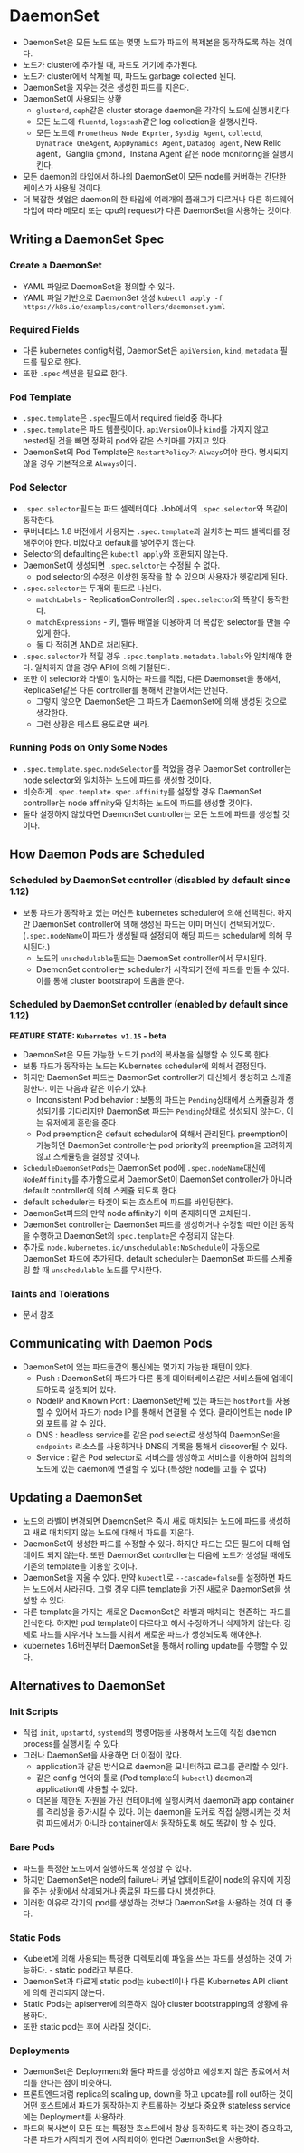 # DaemonSet

* DaemonSet은 모든 노드 또는 몇몇 노드가 파드의 복제본을 동작하도록 하는 것이다.
* 노드가 cluster에 추가될 때, 파드도 거기에 추가된다.
* 노드가 cluster에서 삭제될 때, 파드도 garbage collected 된다.
* DaemonSet을 지우는 것은 생성한 파드를 지운다.
* DaemonSet이 사용되는 상황
  * `glusterd`, `ceph`같은 cluster storage daemon을 각각의 노드에 실행시킨다.
  * 모든 노드에 `fluentd`, `logstash`같은 log collection을 실행시킨다.
  * 모든 노드에 `Prometheus Node Exprter`, `Sysdig Agent`, `collectd`,` Dynatrace OneAgent`, `AppDynamics Agent`, `Datadog agent`, New Relic agent`, `Ganglia gmond`, `Instana Agent`같은 node monitoring을 실행시킨다.
* 모든 daemon의 타입에서 하나의 DaemonSet이 모든 node를 커버하는 간단한 케이스가 사용될 것이다.
* 더 복잡한 셋업은 daemon의 한 타입에 여러개의 플래그가 다르거나 다른 하드웨어 타입에 따라 메모리 또는 cpu의 request가 다른 DaemonSet을 사용하는 것이다.

## Writing a DaemonSet Spec

### Create a DaemonSet

* YAML 파일로 DaemonSet을 정의할 수 있다.
* YAML 파일 기반으로 DaemonSet 생성
  `kubectl apply -f https://k8s.io/examples/controllers/daemonset.yaml`

### Required Fields

* 다른 kubernetes config처럼, DaemonSet은 `apiVersion`, `kind`, `metadata` 필드를 필요로 한다.
* 또한 `.spec` 섹션을 필요로 한다.

### Pod Template

* `.spec.template`은 `.spec`필드에서 required field중 하나다.
* `.spec.template`은 파드 템플릿이다. `apiVersion`이나 `kind`를 가지지 않고 nested된 것을 빼면 정확히 pod와 같은 스키마를 가지고 있다.
* DaemonSet의 Pod Template은 `RestartPolicy`가 `Always`여야 한다. 명시되지 않을 경우 기본적으로 `Always`이다.

### Pod Selector

* `.spec.selector`필드는 파드 셀렉터이다. Job에서의 `.spec.selector`와 똑같이 동작한다.
* 쿠버네티스 1.8 버전에서 사용자는 `.spec.template`과 일치하는 파드 셀렉터를 정해주어야 한다. 비었다고 default를 넣어주지 않는다.
* Selector의 defaulting은 `kubectl apply`와 호환되지 않는다.
* DaemonSet이 생성되면 `.spec.selctor`는 수정될 수 없다.
  * pod selector의 수정은 이상한 동작을 할 수 있으며 사용자가 헷갈리게 된다.
* `.spec.selector`는 두개의 필드로 나뉜다.
  * `matchLabels` - ReplicationController의 `.spec.selector`와 똑같이 동작한다.
  * `matchExpressions` - 키, 벨류 배열을 이용하여 더 복잡한 selector를 만들 수 있게 한다.
  * 둘 다 적히면 AND로 처리된다.
* `.spec.selector`가 적힐 경우 `.spec.template.metadata.labels`와 일치해야 한다. 일치하지 않을 경우 API에 의해 거절된다.
* 또한 이 selector와 라벨이 일치하는 파드를 직접, 다른 Daemonset을 통해서, ReplicaSet같은 다른 controller를 통해서 만들어서는 안된다. 
  * 그렇지 않으면 DaemonSet은 그 파드가 DaemonSet에 의해 생성된 것으로 생각한다.
  * 그런 상황은 테스트 용도로만 써라.

### Running Pods on Only Some Nodes

* `.spec.template.spec.nodeSelector`를 적었을 경우 DaemonSet controller는 node selector와 일치하는 노드에 파드를 생성할 것이다.
* 비슷하게 `.spec.template.spec.affinity`를 설정할 경우 DaemonSet controller는 node affinity와 일치하는 노드에 파드를 생성할 것이다.
* 둘다 설정하지 않았다면 DaemonSet controller는 모든 노드에 파드를 생성할 것이다.

## How Daemon  Pods are Scheduled

### Scheduled by DaemonSet controller (disabled by default since 1.12)

* 보통 파드가 동작하고 있는 머신은 kubernetes scheduler에 의해 선택된다. 하지만 DaemonSet controller에 의해 생성된 파드는 이미 머신이 선택되어있다. (`.spec.nodeName`이 파드가 생성될 때 설정되어 해당 파드는 schedular에 의해 무시된다.)
  * 노드의 `unschedulable`필드는 DaemonSet controller에서 무시된다.
  * DaemonSet controller는 scheduler가 시작되기 전에 파드를 만들 수 있다. 이를 통해 cluster bootstrap에 도움을 준다.

### Scheduled by DaemonSet controller (enabled by default since 1.12)

**FEATURE STATE: `Kubernetes v1.15` - beta**

* DaemonSet은 모든 가능한 노드가 pod의 복사본을 실행할 수 있도록 한다.
* 보통 파드가 동작하는 노드는 Kubernetes scheduler에 의해서 결정된다.
* 하지만 DaemonSet 파드는 DaemonSet controller가 대신해서 생성하고 스케쥴링한다. 이는 다음과 같은 이슈가 있다.
  * Inconsistent Pod behavior : 보통의 파드는 `Pending`상태에서 스케쥴링과 생성되기를 기다리지만 DaemonSet 파드는 `Pending`상태로 생성되지 않는다. 이는 유저에게 혼란을 준다.
  * Pod preemption은 default schedular에 의해서 관리된다. preemption이 가능하면 DaemonSet controller는 pod priority와 preemption을 고려하지 않고 스케쥴링을 결정할 것이다.
* `ScheduleDaemonSetPods`는 DaemonSet pod에 `.spec.nodeName`대신에 `NodeAffinity`를 추가함으로써 DaemonSet이 DaemonSet controller가 아니라 default controller에 의해 스케쥴 되도록 한다.
* default scheduler는 타겟이 되는 호스트에 파드를 바인딩한다.
* DaemonSet파드의 만약 node affinity가 이미 존재하다면 교체된다.
* DaemonSet controller는 DaemonSet 파드를 생성하거나 수정할 때만 이런 동작을 수행하고 DaemonSet의 `spec.template`은 수정되지 않는다.
* 추가로 `node.kubernetes.io/unschedulable:NoSchedule`이 자동으로 DaemonSet 파드에 추가된다. default scheduler는 DaemonSet 파드를 스케쥴링 할 때 `unschedulable` 노드를 무시한다.

### Taints and Tolerations

* 문서 참조

## Communicating with Daemon Pods

* DaemonSet에 있는 파드들간의 통신에는 몇가지 가능한 패턴이 있다.
  * Push : DaemonSet의 파드가 다른 통계 데이터베이스같은 서비스들에 업데이트하도록 설정되어 있다.
  * NodeIP and Known Port : DaemonSet안에 있는 파드는 `hostPort`를 사용할 수 있어서 파드가 node IP를 통해서 연결될 수 있다. 클라이언트는 node IP와 포트를 알 수 있다.
  * DNS : headless service를 같은 pod select로 생성하여 DaemonSet을 `endpoints` 리소스를 사용하거나 DNS의 기록을 통해서 discover될 수 있다.
  * Service : 같은 Pod selector로 서비스를 생성하고 서비스를 이용하여 임의의 노드에 있는 daemon에 연결할 수 있다.(특정한 node를 고를 수 없다)

## Updating a DaemonSet

* 노드의 라벨이 변경되면 DaemonSet은 즉시 새로 매치되는 노드에 파드를 생성하고 새로 매치되지 않는 노드에 대해서 파드를 지운다.
* DaemonSet이 생성한 파드를 수정할 수 있다. 하지만 파드는 모든 필드에 대해 업데이트 되지 않는다. 또한 DaemonSet controller는 다음에 노드가 생성될 때에도 기존의 template을 이용할 것이다.
* DaemonSet을 지울 수 있다. 만약 `kubectl`로 `--cascade=false`를 설정하면 파드는 노드에서 사라진다. 그럴 경우 다른 template을 가진 새로운 DaemonSet을 생성할 수 있다.
* 다른 template을 가지는 새로운 DaemonSet은 라벨과 매치되는 현존하는 파드를 인식한다. 하지만 pod template이 다르다고 해서 수정하거나 삭제하지 않는다. 강제로 파드를 지우거나 노드를 지워서 새로운 파드가 생성되도록 해야한다.
* kubernetes 1.6버전부터 DaemonSet을 통해서 rolling update를 수행할 수 있다.

## Alternatives to DaemonSet

### Init Scripts

* 직접 `init`, `upstartd`, `systemd`의 명령어등을 사용해서 노드에 직접 daemon process를 실행시킬 수 있다.
* 그러나 DaemonSet을 사용하면 더 이점이 많다.
  * application과 같은 방식으로 daemon을 모니터하고 로그를 관리할 수 있다.
  * 같은 config 언어와 툴로 (Pod template의 `kubectl`) daemon과 application에 사용할 수 있다.
  * 데몬을 제한된 자원을 가진 컨테이너에 실행시켜서 daemon과 app container를 격리성을 증가시킬 수 있다. 이는 daemon을 도커로 직접 실행시키는 것 처럼 파드에서가 아니라 container에서 동작하도록 해도 똑같이 할 수 있다.

### Bare Pods

* 파드를 특정한 노드에서 실행하도록 생성할 수 있다.
* 하지만 DaemonSet은 node의 failure나 커널 업데이트같이 node의 유지에 지장을 주는 상황에서 삭제되거나 종료된 파드를 다시 생성한다.
* 이러한 이유로 각기의 pod를 생성하는 것보다 DaemonSet을 사용하는 것이 더 좋다.

### Static Pods

* Kubelet에 의해 사용되는 특정한 디렉토리에 파일을 쓰는 파드를 생성하는 것이 가능하다. - static pod라고 부른다.
* DaemonSet과 다르게 static pod는 kubectl이나 다른 Kubernetes API client에 의해 관리되지 않는다.
* Static Pods는 apiserver에 의존하지 않아 cluster bootstrapping의 상황에 유용하다.
* 또한 static pod는 후에 사라질 것이다.

### Deployments

* DaemonSet은 Deployment와 둘다 파드를 생성하고 예상되지 않은 종료에서 처리를 한다는 점이 비슷하다.
* 프론트엔드처럼 replica의 scaling up, down을 하고 update를 roll out하는 것이 어떤 호스트에서 파드가 동작하는지 컨트롤하는 것보다 중요한 stateless service에는 Deployment를 사용하라.
* 파드의 복사본이 모든 또는 특정한 호스트에서 항상 동작하도록 하는것이 중요하고, 다른 파드가 시작되기 전에 시작되어야 한다면 DaemonSet을 사용하라.



